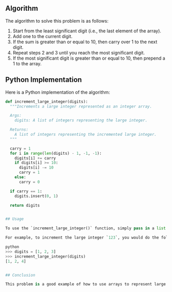 ## Algorithm

The algorithm to solve this problem is as follows:

1. Start from the least significant digit (i.e., the last element of the array).
2. Add one to the current digit.
3. If the sum is greater than or equal to 10, then carry over 1 to the next digit.
4. Repeat steps 2 and 3 until you reach the most significant digit.
5. If the most significant digit is greater than or equal to 10, then prepend a 1 to the array.

## Python Implementation

Here is a Python implementation of the algorithm:

```python
def increment_large_integer(digits):
  """Increments a large integer represented as an integer array.

  Args:
    digits: A list of integers representing the large integer.

  Returns:
    A list of integers representing the incremented large integer.
  """

  carry = 1
  for i in range(len(digits) - 1, -1, -1):
    digits[i] += carry
    if digits[i] >= 10:
      digits[i] -= 10
      carry = 1
    else:
      carry = 0

  if carry == 1:
    digits.insert(0, 1)

  return digits


## Usage

To use the `increment_large_integer()` function, simply pass in a list of integers representing the large integer that you want to increment. The function will return a list of integers representing the incremented large integer.

For example, to increment the large integer `123`, you would do the following:

python
>>> digits = [1, 2, 3]
>>> increment_large_integer(digits)
[1, 2, 4]


## Conclusion

This problem is a good example of how to use arrays to represent large numbers. It is also a good example of how to carry over digits when performing arithmetic on large numbers.
